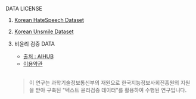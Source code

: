 
DATA LICENSE

1. [Korean HateSpeech Dataset](https://github.com/kocohub/korean-hate-speech/blob/master/LICENSE.md)

2. [Korean Unsmile Dataset](https://www.apache.org/licenses/LICENSE-2.0)

3. 비윤리 검증 DATA
    - [출처 : AIHUB](https://aihub.or.kr/aihubdata/data/view.docurrMenu=115&topMenu=100&aihubDataSe=realm&dataSetSn=558)
    - [이용약관](https://www.aihub.or.kr/intrcn/guid/usagepolicy.do?currMenu=151&topMenu=105) <br></br>
    
      
    > 이 연구는 과학기술정보통신부의 재원으로 한국지능정보사회진흥원의 지원을 받아 구축된 "텍스트 윤리검증 데이터"를 활용하여 수행된 연구입니다.
    
  


